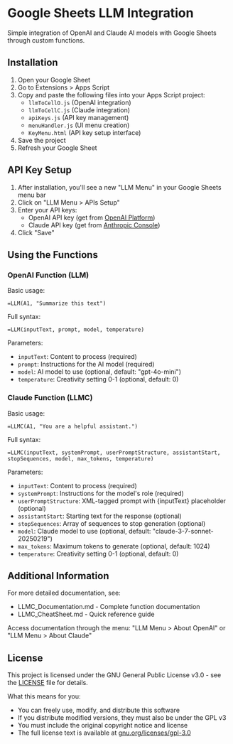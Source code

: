 # Google Sheets LLM Integration

Simple integration of OpenAI and Claude AI models with Google Sheets through custom functions.

## Installation

1. Open your Google Sheet
2. Go to Extensions > Apps Script
3. Copy and paste the following files into your Apps Script project:
   - `llmToCellO.js` (OpenAI integration)
   - `llmToCellC.js` (Claude integration)
   - `apiKeys.js` (API key management)
   - `menuHandler.js` (UI menu creation)
   - `KeyMenu.html` (API key setup interface)
4. Save the project
5. Refresh your Google Sheet

## API Key Setup

1. After installation, you'll see a new "LLM Menu" in your Google Sheets menu bar
2. Click on "LLM Menu > APIs Setup"
3. Enter your API keys:
   - OpenAI API key (get from [OpenAI Platform](https://platform.openai.com/api-keys))
   - Claude API key (get from [Anthropic Console](https://console.anthropic.com/))
4. Click "Save"

## Using the Functions

### OpenAI Function (LLM)

Basic usage:
```
=LLM(A1, "Summarize this text")
```

Full syntax:
```
=LLM(inputText, prompt, model, temperature)
```

Parameters:
- `inputText`: Content to process (required)
- `prompt`: Instructions for the AI model (required)
- `model`: AI model to use (optional, default: "gpt-4o-mini")
- `temperature`: Creativity setting 0-1 (optional, default: 0)

### Claude Function (LLMC)

Basic usage:
```
=LLMC(A1, "You are a helpful assistant.")
```

Full syntax:
```
=LLMC(inputText, systemPrompt, userPromptStructure, assistantStart, stopSequences, model, max_tokens, temperature)
```

Parameters:
- `inputText`: Content to process (required)
- `systemPrompt`: Instructions for the model's role (required)
- `userPromptStructure`: XML-tagged prompt with {inputText} placeholder (optional)
- `assistantStart`: Starting text for the response (optional)
- `stopSequences`: Array of sequences to stop generation (optional)
- `model`: Claude model to use (optional, default: "claude-3-7-sonnet-20250219")
- `max_tokens`: Maximum tokens to generate (optional, default: 1024)
- `temperature`: Creativity setting 0-1 (optional, default: 0)

## Additional Information

For more detailed documentation, see:
- LLMC_Documentation.md - Complete function documentation
- LLMC_CheatSheet.md - Quick reference guide

Access documentation through the menu: "LLM Menu > About OpenAI" or "LLM Menu > About Claude"

## License

This project is licensed under the GNU General Public License v3.0 - see the [LICENSE](LICENSE) file for details.

What this means for you:
- You can freely use, modify, and distribute this software
- If you distribute modified versions, they must also be under the GPL v3
- You must include the original copyright notice and license
- The full license text is available at [gnu.org/licenses/gpl-3.0](https://www.gnu.org/licenses/gpl-3.0.html)
